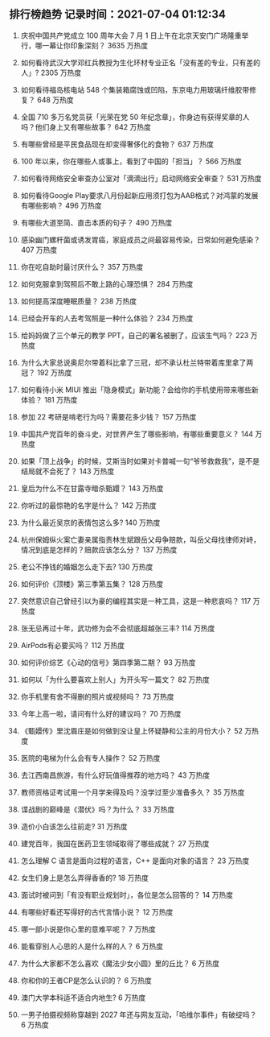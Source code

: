 
## 排行榜趋势 记录时间：2021-07-04 01:12:34
  
  1. 庆祝中国共产党成立 100 周年大会 7 月 1 日上午在北京天安门广场隆重举行，哪一幕让你印象深刻？ 3635 万热度
    
  2. 如何看待武汉大学邓红兵教授为生化环材专业正名「没有差的专业，只有差的人」? 2305 万热度
    
  3. 如何看待福岛核电站 548 个集装箱腐蚀或凹陷，东京电力用玻璃纤维胶带修复？ 648 万热度
    
  4. 全国 710 多万名党员获「光荣在党 50 年纪念章」，你身边有获得奖章的人吗？他们身上又有哪些故事？ 642 万热度
    
  5. 有哪些曾经是平民食品现在却变得奢侈化的食物？ 637 万热度
    
  6. 100 年以来，你在哪些人或事上，看到了中国的「担当」？ 566 万热度
    
  7. 如何看待网络安全审查办公室对「滴滴出行」启动网络安全审查？ 531 万热度
    
  8. 如何看待Google Play要求八月份起新应用须打包为AAB格式？对鸿蒙的发展有哪些影响？ 496 万热度
    
  9. 有哪些大道至简、直击本质的句子？ 490 万热度
    
  10. 感染幽门螺杆菌或诱发胃癌，家庭成员之间最容易传染，日常如何避免感染？ 407 万热度
    
  11. 你在吃自助时最讨厌什么？ 357 万热度
    
  12. 如何克服拿到驾照后不敢上路的心理恐惧？ 284 万热度
    
  13. 如何提高深度睡眠质量？ 238 万热度
    
  14. 已经会开车的人去考驾照是一种什么体验？ 234 万热度
    
  15. 给妈妈做了三个单元的教学 PPT，自己的署名被删了，应该生气吗？ 223 万热度
    
  16. 为什么大家总说奥尼尔带着科比拿了三冠，却不承认杜兰特带着库里拿了两冠？ 192 万热度
    
  17. 如何看待小米 MIUI 推出「隐身模式」新功能？会给你的手机使用带来哪些新体验？ 181 万热度
    
  18. 参加 22 考研是啃老行为吗？需要花多少钱？ 157 万热度
    
  19. 中国共产党百年的奋斗史，对世界产生了哪些影响，有哪些重要意义？ 144 万热度
    
  20. 如果「顶上战争」的时候，艾斯当时如果对卡普喊一句“爷爷救救我”，是不是结局就不会死了？ 143 万热度
    
  21. 皇后为什么不在甘露寺暗杀甄嬛？ 143 万热度
    
  22. 你听过的最惊艳的名字是什么？ 142 万热度
    
  23. 为什么最近吴京的表情包这么多? 140 万热度
    
  24. 杭州保姆纵火案亡妻亲属指责林生斌跟岳父母争赔款，叫岳父母找律师对峙，情况到底是怎样的？赔款应该怎么分？ 137 万热度
    
  25. 老公不挣钱的婚姻怎么走下去? 130 万热度
    
  26. 如何评价《顶楼》第三季第五集？ 128 万热度
    
  27. 突然意识自己曾经引以为豪的编程其实是一种工具，这是一种悲哀吗？ 117 万热度
    
  28. 张无忌再过十年，武功修为会不会彻底超越张三丰? 114 万热度
    
  29. AirPods有必要买吗？ 112 万热度
    
  30. 如何评价综艺《心动的信号》第四季第二期？ 93 万热度
    
  31. 如何以「为什么要喜欢上别人」为开头写一篇文？ 82 万热度
    
  32. 你手机里有舍不得删的照片或视频吗？ 73 万热度
    
  33. 今年上高一啦，请问有什么好的建议吗？ 70 万热度
    
  34. 《甄嬛传》里沈眉庄是如何做到没让皇上怀疑静和公主的月份大小？ 52 万热度
    
  35. 医院的电梯为什么会有专人操作？ 52 万热度
    
  36. 去江西南昌旅游，有什么好玩值得推荐的地方吗？ 43 万热度
    
  37. 教师资格证考试用一个月学来得及吗？没学过至少准备多久？ 35 万热度
    
  38. 谍战剧的巅峰是《潜伏》吗？为什么？ 33 万热度
    
  39. 造价小白该怎么往前走? 31 万热度
    
  40. 建党百年，我国在医药卫生领域取得了哪些成就？ 27 万热度
    
  41. 怎么理解 C 语言是面向过程的语言，C++ 是面向对象的语言？ 23 万热度
    
  42. 女生们身上是怎么弄得香香的? 18 万热度
    
  43. 面试时被问到「有没有职业规划时」，各位是怎么回答的？ 14 万热度
    
  44. 有哪些好看还写得好的古代言情小说？ 12 万热度
    
  45. 哪一部小说是你心里的意难平呢？ 7 万热度
    
  46. 能看穿别人心思的人是什么样的人？ 6 万热度
    
  47. 为什么大家都不怎么喜欢《魔法少女小圆》里的丘比？ 6 万热度
    
  48. 你和你的王者CP是怎么认识的？ 6 万热度
    
  49. 澳门大学本科适不适合内地生? 6 万热度
    
  50. 一男子拍摄视频称穿越到 2027 年还与网友互动，「哈维尔事件」有破绽吗？ 6 万热度
    